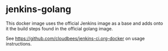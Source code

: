 # jenkins-golang

This docker image uses the official Jenkins image as a base and adds
onto it the build steps found in the official golang image.

See https://github.com/cloudbees/jenkins-ci.org-docker on usage
instructions.
